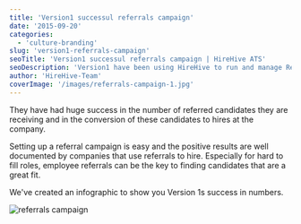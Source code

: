 ```yaml
---
title: 'Version1 successul referrals campaign'
date: '2015-09-20'
categories:
  - 'culture-branding'
slug: 'version1-referrals-campaign'
seoTitle: 'Version1 successul referrals campaign | HireHive ATS'
seoDescription: 'Version1 have been using HireHive to run and manage Referrals Campaigns across their company. Have a look at the results they got!'
author: 'HireHive-Team'
coverImage: '/images/referrals-campaign-1.jpg'
---
```


They have had huge success in the number of referred candidates they are receiving and in the conversion of these candidates to hires at the company.

Setting up a referral campaign is easy and the positive results are well documented by companies that use referrals to hire. Especially for hard to fill roles, employee referrals can be the key to finding candidates that are a great fit.

We've created an infographic to show you Version 1s success in numbers.

![referrals campaign](/images/version1-referrals-campaign.png)
